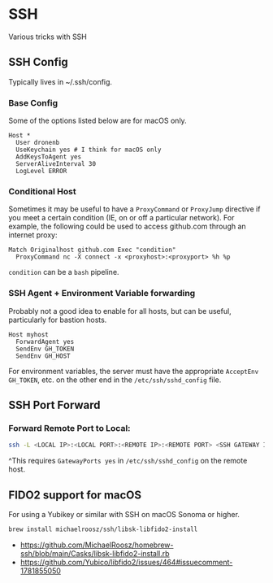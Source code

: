 # SSH

Various tricks with SSH

## SSH Config

Typically lives in ~/.ssh/config.

### Base Config

Some of the options listed below are for macOS only.

```text
Host *
  User dronenb
  UseKeychain yes # I think for macOS only
  AddKeysToAgent yes
  ServerAliveInterval 30
  LogLevel ERROR
```

### Conditional Host

Sometimes it may be useful to have a `ProxyCommand` or `ProxyJump` directive if you meet a certain condition (IE, on or off a particular network). For example, the following could be used to access github.com through an internet proxy:

```text
Match Originalhost github.com Exec "condition"
  ProxyCommand nc -X connect -x <proxyhost>:<proxyport> %h %p
```

`condition` can be a `bash` pipeline.

### SSH Agent + Environment Variable forwarding

Probably not a good idea to enable for all hosts, but can be useful, particularly for bastion hosts.

```text
Host myhost
  ForwardAgent yes
  SendEnv GH_TOKEN
  SendEnv GH_HOST
```

For environment variables, the server must have the appropriate `AcceptEnv GH_TOKEN`, etc. on the other end in the `/etc/ssh/sshd_config` file.


## SSH Port Forward

### Forward Remote Port to Local:

```bash
ssh -L <LOCAL IP>:<LOCAL PORT>:<REMOTE IP>:<REMOTE PORT> <SSH GATEWAY IP/HOSTNAME>
```

^This requires `GatewayPorts yes` in `/etc/ssh/sshd_config` on the remote host.

## FIDO2 support for macOS

For using a Yubikey or similar with SSH on macOS Sonoma or higher.

```bash
brew install michaelroosz/ssh/libsk-libfido2-install
```

- <https://github.com/MichaelRoosz/homebrew-ssh/blob/main/Casks/libsk-libfido2-install.rb>
- <https://github.com/Yubico/libfido2/issues/464#issuecomment-1781855050>
